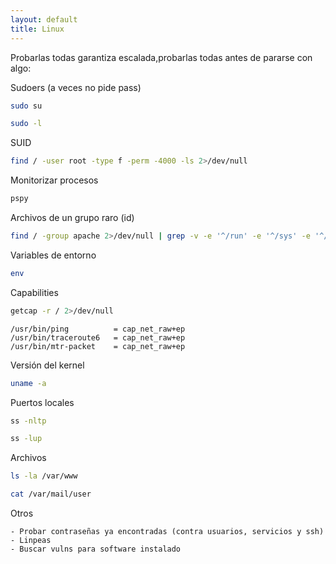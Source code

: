 ```yaml
---
layout: default
title: Linux
---
```



Probarlas todas garantiza escalada,probarlas todas antes de pararse con algo:

Sudoers (a veces no pide pass)
```bash
sudo su
```

```bash
sudo -l
```

SUID
```bash
find / -user root -type f -perm -4000 -ls 2>/dev/null
```

Monitorizar procesos
```bash
pspy
```

Archivos de un grupo raro (id)
```bash
find / -group apache 2>/dev/null | grep -v -e '^/run' -e '^/sys' -e '^/proc' (id)
```

Variables de entorno
```bash
env
```

Capabilities
```bash
getcap -r / 2>/dev/null
```
```
/usr/bin/ping          = cap_net_raw+ep
/usr/bin/traceroute6   = cap_net_raw+ep
/usr/bin/mtr-packet    = cap_net_raw+ep
```

Versión del kernel
```bash
uname -a
```

Puertos locales
```bash
ss -nltp
```
```bash
ss -lup
```

Archivos
```bash
ls -la /var/www

cat /var/mail/user
```

Otros
```
- Probar contraseñas ya encontradas (contra usuarios, servicios y ssh)
- Linpeas
- Buscar vulns para software instalado
```


